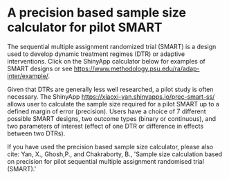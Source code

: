 # A precision based sample size calculator for pilot SMART

The sequential multiple assignment randomized trial (SMART) is a design used to develop dynamic treatment regimes (DTR) or adaptive interventions. Click on the ShinyApp calculator below for examples of SMART designs or see https://www.methodology.psu.edu/ra/adap-inter/example/. 

Given that DTRs are generally less well researched, a pilot study is often necessary. The ShinyApp https://xiaoxi-yan.shinyapps.io/prec-smart-ss/ allows user to calculate the sample size required for a pilot SMART up to a defined margin of error (precision). Users have a choice of 7 different possible SMART designs, two outcome types (binary or continuous), and two parameters of interest (effect of one DTR or difference in effects between two DTRs). 





If you have used the precision based sample size calculator, please also cite:
Yan, X., Ghosh,P., and Chakraborty, B., 'Sample size calculation based on precision for pilot sequential multiple assignment randomised trial (SMART).'
